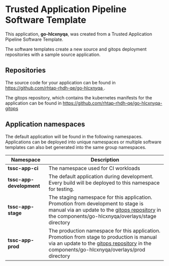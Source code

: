 # Trusted Application Pipeline Software Template

This application, **go-hlcxnyqa**, was created from a Trusted Application Pipeline Software Template.

The software templates create a new source and gitops deployment repositories with a sample source application. 

## Repositories

The source code for your application can be found in [https://github.com/rhtap-rhdh-qe/go-hlcxnyqa ](https://github.com/rhtap-rhdh-qe/go-hlcxnyqa ).
 
The gitops repository, which contains the kubernetes manifests for the application can be found in 
[https://github.com/rhtap-rhdh-qe/go-hlcxnyqa-gitops ](https://github.com/rhtap-rhdh-qe/go-hlcxnyqa-gitops ) 

## Application namespaces 

The default application will be found in the following namespaces. Applications can be deployed into unique namespaces or multiple software templates can also bet generated into the same group namespaces.  

|  Namespace   |  Description   |  
| -------- | -------- |
| **tssc-app-ci** | The namespace used for CI workloads |
| **tssc-app-development** | The default application during development. Every build will be deployed to this namespace for testing. |
| **tssc-app-stage** | The staging namespace for this application. Promotion from development to stage is manual via an update to the [gitops repository](https://github.com/rhtap-rhdh-qe/go-hlcxnyqa-gitops ) in the components/go-hlcxnyqa/overlays/stage directory |
| **tssc-app-prod** | The production namespace for this application. Promotion from stage to production is manual via an update to the [gitops repository](https://github.com/rhtap-rhdh-qe/go-hlcxnyqa-gitops ) in the components/go-hlcxnyqa/overlays/prod directory |
